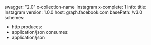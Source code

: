 swagger: "2.0"
x-collection-name: Instagram
x-complete: 1
info:
  title: Instagram
  version: 1.0.0
host: graph.facebook.com
basePath: /v3.0
schemes:
- http
produces:
- application/json
consumes:
- application/json
